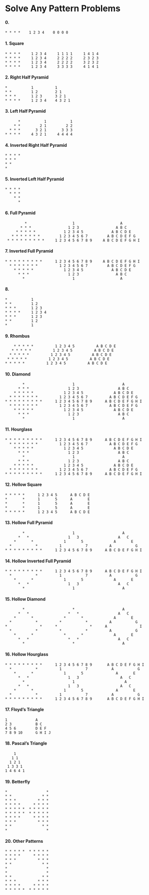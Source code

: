 # Solve Any Pattern Problems
#### 0.
    * * * *    1 2 3 4    0 0 0 0

#### 1. Square
    * * * *     1 2 3 4     1 1 1 1     1 4 1 4
    * * * *     1 2 3 4     2 2 2 2     2 3 2 3
    * * * *     1 2 3 4     2 2 2 2     3 2 3 2
    * * * *     1 2 3 4     3 3 3 3     4 1 4 1

#### 2. Right Half Pyramid
    *           1          1
    * *         1 2        2 1
    * * *       1 2 3      3 2 1 
    * * * *     1 2 3 4    4 3 2 1

#### 3. Left Half Pyramid
          *           1           1
        * *         2 1         2 2 
      * * *       3 2 1       3 3 3
    * * * *     4 3 2 1     4 4 4 4

#### 4. Inverted Right Half Pyramid
    * * * *
    * * *
    * *
    *

#### 5. Inverted Left Half Pyramid
    * * * *
      * * *
        * *
          *
#### 6. Full Pyramid
             *                     1                     A
           * * *                 1 2 3                 A B C
         * * * * *             1 2 3 4 5             A B C D E
       * * * * * * *         1 2 3 4 5 6 7         A B C D E F G
     * * * * * * * * *     1 2 3 4 5 6 7 8 9     A B C D E F G H I
#### 7. Inverted Full Pyramid
    * * * * * * * * *      1 2 3 4 5 6 7 8 9     A B C D E F G H I
      * * * * * * *          1 2 3 4 5 6 7         A B C D E F G
        * * * * *              1 2 3 4 5             A B C D E
          * * *                  1 2 3                 A B C
            *                      1                     A
#### 8.
    *           1 
    * *         1 2 
    * * *       1 2 3
    * * * *     1 2 3 4
    * * *       1 2 3
    * *         1 2  
    *           1 
#### 9. Rhombus
        * * * * *          1 2 3 4 5          A B C D E
       * * * * *          1 2 3 4 5          A B C D E
      * * * * *          1 2 3 4 5          A B C D E
     * * * * *          1 2 3 4 5          A B C D E
    * * * * *          1 2 3 4 5          A B C D E
#### 10. Diamond
            *                      1                      A
          * * *                  1 2 3                  A B C
        * * * * *              1 2 3 4 5              A B C D E
      * * * * * * *          1 2 3 4 5 6 7          A B C D E F G
    * * * * * * * * *      1 2 3 4 5 6 7 8 9      A B C D E F G H I
      * * * * * * *          1 2 3 4 5 6 7          A B C D E F G
        * * * * *              1 2 3 4 5              A B C D E
          * * *                  1 2 3                  A B C
            *                      1                      A
#### 11. Hourglass 
    * * * * * * * * *      1 2 3 4 5 6 7 8 9      A B C D E F G H I
      * * * * * * *          1 2 3 4 5 6 7          A B C D E F G
        * * * * *              1 2 3 4 5              A B C D E
          * * *                  1 2 3                  A B C 
            *                      1                      A
          * * *                  1 2 3                  A B C
        * * * * *              1 2 3 4 5              A B C D E
      * * * * * * *          1 2 3 4 5 6 7          A B C D E F G
    * * * * * * * * *      1 2 3 4 5 6 7 8 9      A B C D E F G H I
#### 12. Hollow Square
    * * * * *      1 2 3 4 5      A B C D E
    *       *      1       5      A       E
    *       *      1       5      A       E
    *       *      1       5      A       E
    * * * * *      1 2 3 4 5      A B C D E
#### 13. Hollow Full Pyramid
            *                      1                      A
          *   *                  1   3                  A   C
        *       *              1       5              A       E
      *           *          1           7          A           G
    * * * * * * * * *      1 2 3 4 5 6 7 8 9      A B C D E F G H I
#### 14.  Hollow Inverted Full Pyramid
    * * * * * * * * *      1 2 3 4 5 6 7 8 9      A B C D E F G H I
      *           *          1           7          A           G
        *       *              1       5              A       E
          *   *                  1   3                  A   C
            *                      1                      A
#### 15. Hollow Diamond
            *                      *                      A
          *   *                  *   *                  A   C
        *       *              *       *              A       E
      *           *          *           *          A           G
    *               *      *               *      A               I
      *           *          *           *          A           G
        *       *              *       *              A       E
          *   *                  *   *                  A   C
            *                      *                      A
#### 16. Hollow Hourglass
    * * * * * * * * *      1 2 3 4 5 6 7 8 9       A B C D E F G H I
      *           *          1           7           A           G
        *       *              1       5               A       E
          *   *                  1   3                   A   C
            *                      1                       A
          *   *                  1   3                   A   C
        *       *              1       5               A       E
      *           *          1           7           A           G
    * * * * * * * * *      1 2 3 4 5 6 7 8 9       A B C D E F G H I
#### 17. Floyd’s Triangle
    1             A
    2 3           B C
    4 5 6         D E F
    7 8 9 10      G H I J
#### 18. Pascal’s Triangle
        1 
       1 1 
      1 2 1 
     1 3 3 1 
    1 4 6 4 1 
#### 19. Betterfly
    *                  *
    * *              * *
    * * *          * * *
    * * * *      * * * *
    * * * * *  * * * * *
    * * * * *  * * * * *
    * * * *      * * * *
    * * *          * * *
    * *              * *
    *                  *
#### 20. Other Patterns

    * * * * *  * * * * *
    * * * *      * * * *
    * * *          * * *
    * *              * *
    *                  *
    *                  *
    * *              * *
    * * *          * * *
    * * * *      * * * *
    * * * * *  * * * * *